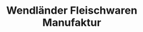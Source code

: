---
title: "Wendländer Fleischwaren Manufaktur"
url: /wustrow/wendlaender-fleischwaren-manufaktur/
shop: Metzgerei
---